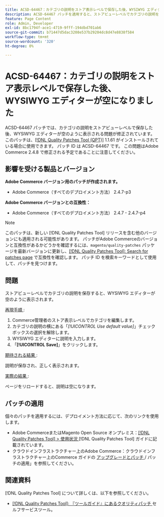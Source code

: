 ```yaml
---
title: ACSD-64467：カテゴリの説明をストア表示レベルで保存した後、WYSIWYG エディターが空になりました
description: ACSD-64467 パッチを適用すると、ストアビューレベルでカテゴリの説明を保存した後、WYSIWYG エディターが空のように表示されるAdobe Commerceの問題が修正されます。
feature: Page Content
role: Admin, Developer
exl-id: 8bc1794f-ace1-4719-9fff-194dbd701ab6
source-git-commit: b71447d5dac3208e537b29204dc8d47e8838f584
workflow-type: tm+mt
source-wordcount: '320'
ht-degree: 0%

---
```


# ACSD-64467：カテゴリの説明をストア表示レベルで保存した後、WYSIWYG エディターが空になりました

ACSD-64467 パッチでは、カテゴリの説明をストアビューレベルで保存した後、WYSIWYG エディターが空のように表示される問題が修正されています。 このパッチは、[[!DNL Quality Patches Tool (QPT)]](/help/tools/quality-patches-tool/quality-patches-tool-to-self-serve-quality-patches.md) 1.1.61 がインストールされている場合に使用できます。 パッチ ID は ACSD-64467 です。 この問題はAdobe Commerce 2.4.8 で修正される予定であることに注意してください。

## 影響を受ける製品とバージョン

**Adobe Commerce バージョン用のパッチが作成されます。**

* Adobe Commerce（すべてのデプロイメント方法） 2.4.7-p3

**Adobe Commerce バージョンとの互換性：**

* Adobe Commerce（すべてのデプロイメント方法） 2.4.7 - 2.4.7-p4

>[!NOTE]
>
>このパッチは、新しい [!DNL Quality Patches Tool] リリースを含む他のバージョンにも適用される可能性があります。 パッチがAdobe Commerceのバージョンと互換性があるかどうかを確認するには、`magento/quality-patches` パッケージを最新バージョンに更新し、[[!DNL Quality Patches Tool]: Search for patches page](https://experienceleague.adobe.com/tools/commerce-quality-patches/index.html?lang=ja) で互換性を確認します。 パッチ ID を検索キーワードとして使用して、パッチを見つけます。

## 問題

ストアビューレベルでカテゴリの説明を保存すると、WYSIWYG エディターが空のように表示されます。

<u> 再現手順 </u>:

1. Commerce管理者のストア表示レベルでカテゴリを編集します。
1. カテゴリの説明の横にある「*[!UICONTROL Use default value]*」チェックボックスの選択を解除します。
1. WYSIWYG エディターに説明を入力します。
1. 「**[!UICONTROL Save]**」をクリックします。

<u> 期待される結果 </u>:

説明が保存され、正しく表示されます。

<u> 実際の結果 </u>:

ページをリロードすると、説明は空になります。

## パッチの適用

個々のパッチを適用するには、デプロイメント方法に応じて、次のリンクを使用します。

* Adobe CommerceまたはMagento Open Source オンプレミス：[[!DNL Quality Patches Tool] > 使用状況 ](/help/tools/quality-patches-tool/usage.md) [!DNL Quality Patches Tool] ガイドに記載されています。
* クラウドインフラストラクチャー上のAdobe Commerce：クラウドインフラストラクチャー上のCommerce ガイドの [ アップグレードとパッチ ](https://experienceleague.adobe.com/docs/commerce-cloud-service/user-guide/develop/upgrade/apply-patches.html?lang=ja)/ パッチの適用」を参照してください。

## 関連資料

[!DNL Quality Patches Tool] について詳しくは、以下を参照してください。

* [[!DNL Quality Patches Tool]: 『ツールガイド』にあるクオリティパッチ ](/help/tools/quality-patches-tool/quality-patches-tool-to-self-serve-quality-patches.md) セルフサービスツール。
